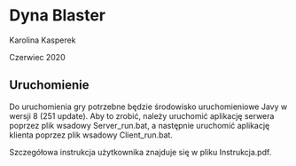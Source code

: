 # Dyna Blaster
Karolina Kasperek 

Czerwiec 2020

## Uruchomienie

Do uruchomienia gry potrzebne będzie środowisko uruchomieniowe Javy w wersji 8 (251 update). Aby to zrobić, 
należy uruchomić aplikację serwera poprzez plik wsadowy Server_run.bat, a następnie uruchomić aplikację klienta poprzez
plik wsadowy Client_run.bat.

Szczegółowa instrukcja użytkownika znajduje się w pliku Instrukcja.pdf.